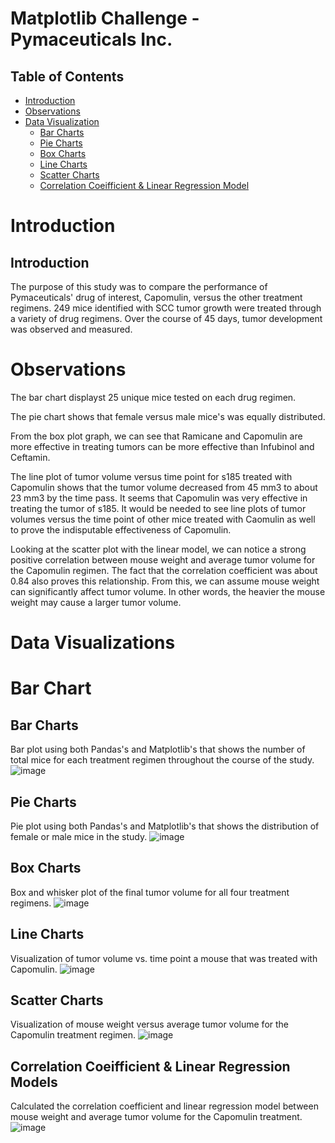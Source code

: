 # Matplotlib Challenge - Pymaceuticals Inc.

## Table of Contents
  * [Introduction](#introduction)
  * [Observations](#observations)
  * [Data Visualization](#data-visualization)
    * [Bar Charts](#bar-charts)
    * [Pie Charts](#pie-charts)
    * [Box Charts](#box-chart)
    * [Line Charts](#line-charts)
    * [Scatter Charts](#scatter-charts)
    * [Correlation Coeifficient & Linear Regression Model](#linear-regression)
    

# Introduction
## <a name="introduction">Introduction</a>
The purpose of this study was to compare the performance of Pymaceuticals' drug of interest, Capomulin, versus the other treatment regimens.
249 mice identified with SCC tumor growth were treated through a variety of drug regimens. Over the course of 45 days, tumor development was observed and measured.

# Observations

The bar chart displayst 25 unique mice tested on each drug regimen.

The pie chart shows that female versus male mice's was equally distributed.

From the box plot graph, we can see that Ramicane and Capomulin are more effective in treating tumors can be more effective than Infubinol and Ceftamin.

The line plot of tumor volume versus time point for s185 treated with Capomulin shows that the tumor volume decreased from 45 mm3 to about 23 mm3 by the time pass. It seems that Capomulin was very effective in treating the tumor of s185. It would be needed to see line plots of tumor volumes versus the time point of other mice treated with Caomulin as well to prove the indisputable effectiveness of Capomulin.

Looking at the scatter plot with the linear model, we can notice a strong positive correlation between mouse weight and average tumor volume for the Capomulin regimen. The fact that the correlation coefficient was about 0.84 also proves this relationship. From this, we can assume mouse weight can significantly affect tumor volume. In other words, the heavier the mouse weight may cause a larger tumor volume.


# Data Visualizations

# Bar Chart
## <a name="bar-charts">Bar Charts</a>
Bar plot using both Pandas's and Matplotlib's that shows  the number of total mice for each treatment regimen throughout the course of the study.
![image](https://user-images.githubusercontent.com/69221324/113892783-5d3a7c00-9794-11eb-90a8-9f78d0ae6c71.png)


## <a name="pie-charts">Pie Charts</a>
Pie plot using both Pandas's and Matplotlib's that shows the distribution of female or male mice in the study.
![image](https://user-images.githubusercontent.com/69221324/113892809-64fa2080-9794-11eb-9236-ce8a63917022.png)


## <a name="box-chart">Box Charts</a>
Box and whisker plot of the final tumor volume for all four treatment regimens.
![image](https://user-images.githubusercontent.com/69221324/113892835-6c212e80-9794-11eb-9172-d19138d6d068.png)


## <a name="line-charts">Line Charts</a>
Visualization of tumor volume vs. time point a mouse that was treated with Capomulin.
![image](https://user-images.githubusercontent.com/69221324/113892862-72afa600-9794-11eb-9c71-5a400271437c.png)


## <a name="scatter-charts">Scatter Charts</a>
Visualization of mouse weight versus average tumor volume for the Capomulin treatment regimen.
![image](https://user-images.githubusercontent.com/69221324/113892880-76dbc380-9794-11eb-8427-887862c251cd.png)


## <a name="linear-regression">Correlation Coeifficient & Linear Regression Models</a>
Calculated the correlation coefficient and linear regression model between mouse weight and average tumor volume for the Capomulin treatment.
![image](https://user-images.githubusercontent.com/69221324/113892928-82c78580-9794-11eb-8e4e-86d0e115b5db.png)
